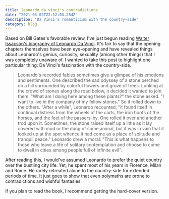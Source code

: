 ```yaml
---
title: leonardo da vinci's contradictions
date: "2021-03-02T22:12:03.284Z"
description: "Da Vinci's romanticism with the country-side"
category: blog
---
```


Based on Bill Gates's favorable review, I've just begun reading [Walter Issacson's biography of Leonardo Da Vinci](https://www.simonandschuster.com/books/Leonardo-da-Vinci/Walter-Isaacson/9781501139161). It's fair to say that the opening chapters themselves have been eye-opening and have revealed things about Leonardo's genius, curiosity, sexuality (among other things) that I was completely unaware of. I wanted to take this post to highlight one particular thing: Da Vinci's fascination with the country-side.

> Leonardo's recorded fables sometimes give a glimpse of his emotions and sentiments. One described the sad odyssey of a stone perched on a hill surrounded by colorful flowers and grove of trees. Looking at the crowd of stones along the road below, it decided it wanted to join them. "What am I doing here among these plants?" the stone asked. "I want to live in the company of my fellow stones." So it rolled down to the others. "After a while", Leonardo recounted, "it found itself in continual distress from the wheels of the carts, the iron hoofs of the horses, and the feet of the passers-by. One rolled it over and another trod upon it. Sometimes, the stone raised itself up a little as it lay covered with mud or the dung of some animal, but it was in vain that it looked up at the spot whence it had come as a place of solitude and tranquil peace." Leonardo drew a moral: "This is what happens to those who leave a life of solitary contemplation and choose to come to dwell in cities among people full of infinite evil".

After reading this, I would've assumed Leonardo to prefer the quiet country over the bustling city life. Yet, he spent most of his years in Florence, Milan and Rome. He rarely retreated alone to the country-side for extended periods of time. It just goes to show that even polymaths are prone to contradictions and wishful fantasies. 

If you plan to read the book, I recommend getting the hard-cover version.


